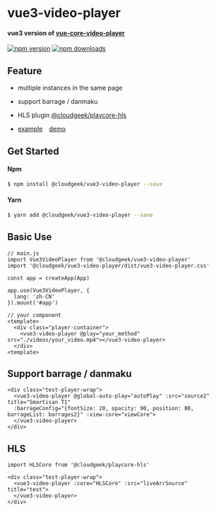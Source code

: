 # vue3-video-player

#### vue3 version of [vue-core-video-player](https://github.com/core-player/vue-core-video-player)

[![npm version](https://img.shields.io/npm/v/@cloudgeek/vue3-video-player.svg?style=flat-square)](https://www.npmjs.com/package/@cloudgeek/vue3-video-player)
[![npm downloads](https://img.shields.io/npm/dm/@cloudgeek/vue3-video-player.svg?style=flat-square)](https://www.npmjs.com/package/@cloudgeek/vue3-video-player)

## Feature
- multiple instances in the same page
  
- support barrage / danmaku

- HLS plugin [@cloudgeek/playcore-hls](https://github.com/LarchLiu/playcore-hls)

- [example](https://github.com/LarchLiu/vue3-video-player/blob/master/src/App.vue) &ensp; [demo](https://cloudgeektech.com/vue3-video-player/)

## Get Started

#### Npm

``` bash
$ npm install @cloudgeek/vue3-video-player --save
```

#### Yarn

``` bash
$ yarn add @cloudgeek/vue3-video-player --save
```

## Basic Use
```
// main.js
import Vue3VideoPlayer from '@cloudgeek/vue3-video-player'
import '@cloudgeek/vue3-video-player/dist/vue3-video-player.css'

const app = createApp(App)

app.use(Vue3VideoPlayer, {
  lang: 'zh-CN'
}).mount('#app')
```
``` vue
// your component
<template>
  <div class="player-container">
    <vue3-video-player @play="your_method" src="./videos/your_video.mp4"></vue3-video-player>
  </div>
<template>
```

## Support barrage / danmaku

``` vue
<div class="test-player-wrap">
  <vue3-video-player @global-auto-play="autoPlay" :src="source2" title="Smartisan T1"
  :barrageConfig="{fontSize: 20, opacity: 90, position: 80, barrageList: barrages2}" :view-core="viewCore">
  </vue3-video-player>
</div>
```

## HLS
```
import HLSCore from '@cloudgeek/playcore-hls'
```

``` vue
<div class="test-player-wrap">
  <vue3-video-player :core="HLSCore" :src="liveArrSource" title="test">
  </vue3-video-player>
</div>
```
